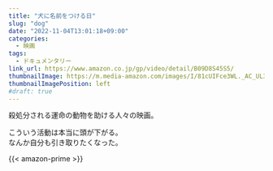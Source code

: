 ```yaml
---
title: "犬に名前をつける日"
slug: "dog"
date: "2022-11-04T13:01:18+09:00"
categories:
  - 映画
tags:
  - ドキュメンタリー
link_url: https://www.amazon.co.jp/gp/video/detail/B09D8S45S5/
thumbnailImage: https://m.media-amazon.com/images/I/81cUIFce3WL._AC_UL320_.jpg
thumbnailImagePosition: left
#draft: true
---
```

殺処分される運命の動物を助ける人々の映画。
<!--more-->
こういう活動は本当に頭が下がる。  
なんか自分も引き取りたくなった。

{{< amazon-prime >}}
